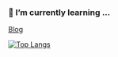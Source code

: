 ### 🌱 I’m currently learning ...

<!--
**HyeongChank/HyeongChank** is a ✨ _special_ ✨ repository because its `README.md` (this file) appears on your GitHub profile.

Here are some ideas to get you started:

- 🔭 I’m currently working on ...
- 🌱 I’m currently learning ...
- 👯 I’m looking to collaborate on ...
- 🤔 I’m looking for help with ...
- 💬 Ask me about ...
- 📫 How to reach me: ...
- 😄 Pronouns: ...
- ⚡ Fun fact: ...
-->

[Blog](https://khc-developer.tistory.com/)

[![Top Langs](https://github-readme-stats.vercel.app/api/top-langs/?username=HyeongChank&layout=compact)](https://github.com/anuraghazra/github-readme-stats)


